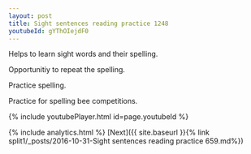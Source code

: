 ```yaml
---
layout: post
title: Sight sentences reading practice 1248
youtubeId: gYThOIejdF0
---
```

 
 
Helps to learn sight words and their spelling.

Opportunitiy to repeat the spelling. 

Practice spelling. 
 
Practice for spelling bee competitions. 
 
{% include youtubePlayer.html id=page.youtubeId %}
 
 
{% include analytics.html %} 
[Next]({{ site.baseurl }}{% link  split1/_posts/2016-10-31-Sight sentences reading practice 659.md%})
 
